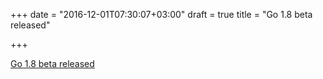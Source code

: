 +++
date = "2016-12-01T07:30:07+03:00"
draft = true
title = "Go 1.8 beta released"

+++

<p><a href="https://beta.golang.org/doc/go1.8">Go 1.8 beta released</a></p>
